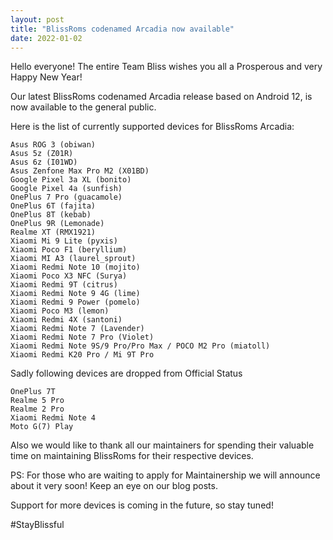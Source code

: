 ```yaml
---
layout: post
title: "BlissRoms codenamed Arcadia now available"
date: 2022-01-02
---
```


Hello everyone! The entire Team Bliss wishes you all a Prosperous and very Happy New Year!

Our latest BlissRoms codenamed Arcadia release based on Android 12, is now available to the general public.

Here is the list of currently supported devices for BlissRoms Arcadia:

    Asus ROG 3 (obiwan)
    Asus 5z (Z01R)
    Asus 6z (I01WD)
    Asus Zenfone Max Pro M2 (X01BD)
    Google Pixel 3a XL (bonito)
    Google Pixel 4a (sunfish)
    OnePlus 7 Pro (guacamole)
    OnePlus 6T (fajita)
    OnePlus 8T (kebab)
    OnePlus 9R (Lemonade)
    Realme XT (RMX1921)
    Xiaomi Mi 9 Lite (pyxis)
    Xiaomi Poco F1 (beryllium)
    Xiaomi MI A3 (laurel_sprout)
    Xiaomi Redmi Note 10 (mojito)
    Xiaomi Poco X3 NFC (Surya)
    Xiaomi Redmi 9T (citrus)
    Xiaomi Redmi Note 9 4G (lime)
    Xiaomi Redmi 9 Power (pomelo)
    Xiaomi Poco M3 (lemon)
    Xiaomi Redmi 4X (santoni)
    Xiaomi Redmi Note 7 (Lavender)
    Xiaomi Redmi Note 7 Pro (Violet)
    Xiaomi Redmi Note 9S/9 Pro/Pro Max / POCO M2 Pro (miatoll)
    Xiaomi Redmi K20 Pro / Mi 9T Pro

Sadly following devices are dropped from Official Status

    OnePlus 7T
    Realme 5 Pro
    Realme 2 Pro
    Xiaomi Redmi Note 4
    Moto G(7) Play  

Also we would like to thank all our maintainers for spending their valuable time on maintaining BlissRoms for their respective devices.

PS: For those who are waiting to apply for Maintainership we will announce about it very soon! Keep an eye on our blog posts.

Support for more devices is coming in the future, so stay tuned!

#StayBlissful
